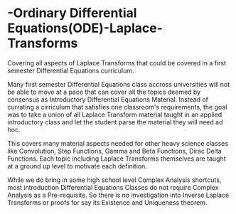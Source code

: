 # -Ordinary Differential Equations(ODE)-Laplace-Transforms
Covering all aspects of Laplace Transforms that could be covered in a first semester Differential Equations curriculum.

Many first semester Differential Equations class accross universities will not be able to move at a pace that can cover all the topics deemed by consensus as Introductory Differential Equations Material. Instead of currating a cirriculum that satisfies one classroom's requirements, the goal was to take a union of all Laplace Transform material taught in an applied introductory class and let the student parse the material they will need ad hoc. 

This covers many material aspects needed for other heavy science classes like Convolution, Step Functions, Gamma and Beta Functions, Dirac Delta Functions. Each topic including Laplace Transforms themselves are taught at a ground up level to motivate each definition.

While we do bring in some high school level Complex Analysis shortcuts, most introduction Differential Equations Classes do not require Complex Analysis as a Pre-requisite. So there is no investigation into Inverse Laplace Transforms or proofs for say its Existence and Uniqueness theorem.
